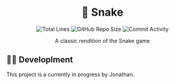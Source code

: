 <h1 align="center">🐍 Snake</h1>

<p align="center">
<img src="https://img.shields.io/tokei/lines/github/JonZavialov/snake?color=brightgreen" alt="Total Lines" />
<img src="https://img.shields.io/github/repo-size/JonZavialov/snake?color=brightgreen&logo=GitHub" alt="GitHub Repo Size" />
<img src="https://img.shields.io/github/commit-activity/m/JonZavialov/snake?color=brightgreen&logo=GitHub" alt="Commit Activity" />
</p>

<p align="center">A classic rendition of the Snake game</p>

## 👨‍💻 Developlment

This project is a currently in progress by Jonathan.
